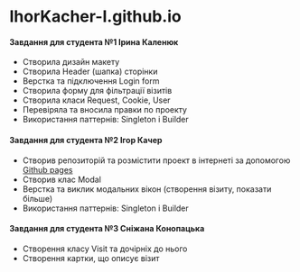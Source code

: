 # IhorKacher-I.github.io

#### Завдання для студента №1 Ірина Каленюк

- Створила дизайн макету
- Створила Header (шапка) сторінки
- Верстка та підключення Login form
- Створила форму для фільтрації візитів
- Створила класи Request, Cookie, User
- Перевіряла та вносила правки по проекту
- Використання паттернів: Singleton і Builder

#### Завдання для студента №2 Ігор Качер

- Створив репозиторій та розмістити проект в інтернеті за допомогою [Github pages](https://pages.github.com/)
- Створив клас Modal
- Верстка та виклик модальних вікон (створення візиту, показати більше)
- Використання паттернів: Singleton і Builder

#### Завдання для студента №3 Сніжана Конопацька

- Створення класу Visit та дочірніх до нього
- Створення картки, що описує візит
